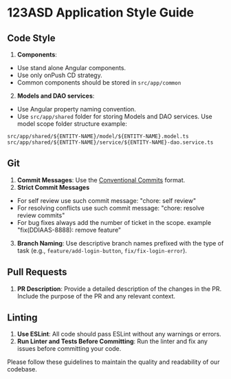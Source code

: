 # 123ASD Application Style Guide

## Code Style

1. **Components**:
 - Use stand alone Angular components.
 - Use only onPush CD strategy.
 - Common components should be stored in `src/app/common`
2. **Models and DAO services**:
 - Use Angular property naming convention.
 - Use `src/app/shared` folder for storing Models and DAO services. Use model scope folder structure example:
```
src/app/shared/${ENTITY-NAME}/model/${ENTITY-NAME}.model.ts
src/app/shared/${ENTITY-NAME}/service/${ENTITY-NAME}-dao.service.ts
```

## Git

1. **Commit Messages**: Use the [Conventional Commits](https://www.conventionalcommits.org/) format.
2. **Strict Commit Messages**
  - For self review use such commit message: "chore: self review"
  - For resolving conflicts use such commit message: "chore: resolve review commits"
  - For bug fixes always add the number of ticket in the scope. example "fix(DDIAAS-8888): remove feature"
3. **Branch Naming**: Use descriptive branch names prefixed with the type of task (e.g., `feature/add-login-button`, `fix/fix-login-error`).

## Pull Requests

1. **PR Description**: Provide a detailed description of the changes in the PR. Include the purpose of the PR and any relevant context.


## Linting

1. **Use ESLint**: All code should pass ESLint without any warnings or errors.
2. **Run Linter and Tests Before Committing**: Run the linter and fix any issues before committing your code.

Please follow these guidelines to maintain the quality and readability of our codebase.
